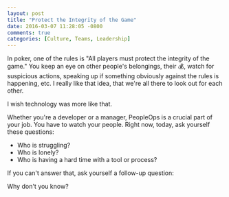 ```yaml
---
layout: post
title: "Protect the Integrity of the Game"
date: 2016-03-07 11:28:05 -0800
comments: true
categories: [Culture, Teams, Leadership]
---
```

In poker, one of the rules is "All players must protect the integrity of the game." <!-- more -->You keep an eye on other people's belongings, their 💰, watch for suspicious actions, speaking up if something obviously against the rules is happening, etc. I really like that idea, that we're all there to look out for each other.

I wish technology was more like that.

Whether you're a developer or a manager, PeopleOps is a crucial part of your job. You have to watch your people. Right now, today, ask yourself these questions:

+ Who is struggling?
+ Who is lonely?
+ Who is having a hard time with a tool or process?

If you can't answer that, ask yourself a follow-up question:

Why don't you know?
